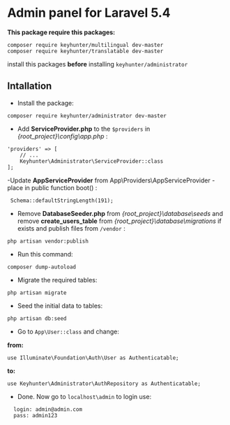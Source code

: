 # Admin panel for Laravel 5.4

**This package require this packages:**

```
composer require keyhunter/multilingual dev-master
composer require keyhunter/translatable dev-master
```
install this packages **before** installing ``` keyhunter/administrator ```

## Intallation

- Install the package:

```
composer require keyhunter/administrator dev-master
```

- Add **ServiceProvider.php** to the ``` $providers ``` in *{root_project}\config\app.php* :

```
'providers' => [
    // ...
    Keyhunter\Administrator\ServiceProvider::class
];
```

-Update **AppServiceProvider** from App\Providers\AppServiceProvider -place in public function boot() :

```
 Schema::defaultStringLength(191);
```

- Remove **DatabaseSeeder.php** from *{root_project}\database\seeds*
and remove **create_users_table** from *{root_project}\database\migrations* if exists and publish files from ``` /vendor ``` :

```
php artisan vendor:publish
```

- Run this command:
```
composer dump-autoload
```

- Migrate the required tables:

```
php artisan migrate
```

- Seed the initial data to tables:

```
php artisan db:seed
```

- Go to ```App\User::class``` and change:

**from:**
```
use Illuminate\Foundation\Auth\User as Authenticatable;
```
**to:**
```
use Keyhunter\Administrator\AuthRepository as Authenticatable;
```

- Done. Now go to ``` localhost\admin ``` to login use:
```
  login: admin@admin.com
  pass: admin123
```